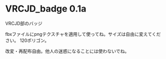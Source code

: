 # VRCJD_badge 0.1a
VRCJD部のバッジ

fbxファイルにpngテクスチャを適用して使ってね。サイズは自由に変えてください。
120ポリゴン。

改変・再配布自由。他人の迷惑になることには使わないでね。
